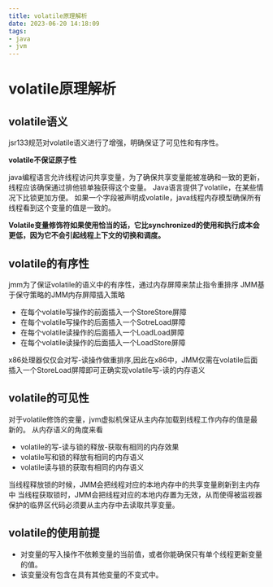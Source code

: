 ```yaml
---
title: volatile原理解析
date: 2023-06-20 14:18:09
tags:
- java
- jvm
---
```

# volatile原理解析

## volatile语义
jsr133规范对volatile语义进行了增强，明确保证了可见性和有序性。

**volatile不保证原子性**

java编程语言允许线程访问共享变量，为了确保共享变量能被准确和一致的更新，线程应该确保通过排他锁单独获得这个变量。
Java语言提供了volatile，在某些情况下比锁更加方便。
如果一个字段被声明成volatile，java线程内存模型确保所有线程看到这个变量的值是一致的。

**Volatile变量修饰符如果使用恰当的话，它比synchronized的使用和执行成本会更低，因为它不会引起线程上下文的切换和调度。**

## volatile的有序性

jmm为了保证volatile的语义中的有序性，通过内存屏障来禁止指令重排序
JMM基于保守策略的JMM内存屏障插入策略
- 在每个volatile写操作的前面插入一个StoreStore屏障
- 在每个volatile写操作的后面插入一个SotreLoad屏障
- 在每个volatile读操作的后面插入一个LoadLoad屏障
- 在每个volatile读操作的后面插入一个LoadStore屏障


x86处理器仅仅会对写-读操作做重排序,因此在x86中，JMM仅需在volatile后面插入一个StoreLoad屏障即可正确实现volatile写-读的内存语义 

## volatile的可见性
对于volatile修饰的变量，jvm虚拟机保证从主内存加载到线程工作内存的值是最新的。
从内存语义的角度来看
- volatile的写-读与锁的释放-获取有相同的内存效果
- volatile写和锁的释放有相同的内存语义
- volatile读与锁的获取有相同的内存语义


当线程释放锁的时候，JMM会把线程对应的本地内存中的共享变量刷新到主内存中
当线程获取锁时，JMM会把线程对应的本地内存置为无效，从而使得被监视器保护的临界区代码必须要从主内存中去读取共享变量。

## volatile的使用前提
- 对变量的写入操作不依赖变量的当前值，或者你能确保只有单个线程更新变量的值。
- 该变量没有包含在具有其他变量的不变式中。


